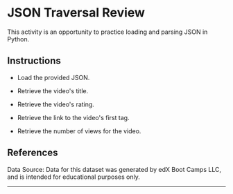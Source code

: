 # JSON Traversal Review

This activity is an opportunity to practice loading and parsing JSON in Python.

## Instructions

* Load the provided JSON.

* Retrieve the video's title.

* Retrieve the video's rating.

* Retrieve the link to the video's first tag.

* Retrieve the number of views for the video.

## References

Data Source:
Data for this dataset was generated by edX Boot Camps LLC, and is intended for educational purposes only.

---


